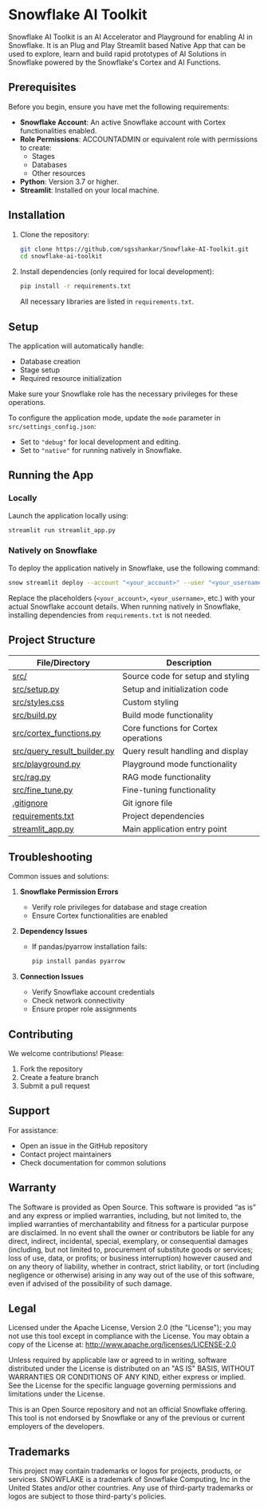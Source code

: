 # Snowflake AI Toolkit
Snowflake AI Toolkit is an AI Accelerator and Playground for enabling AI in Snowflake. It is an Plug and Play Streamlit based Native App that can be used to explore, learn and build rapid prototypes of AI Solutions in Snowflake powered by the Snowflake's Cortex and AI Functions. 

## Prerequisites

Before you begin, ensure you have met the following requirements:

- **Snowflake Account**: An active Snowflake account with Cortex functionalities enabled.
- **Role Permissions**: ACCOUNTADMIN or equivalent role with permissions to create:
  - Stages
  - Databases
  - Other resources
- **Python**: Version 3.7 or higher.
- **Streamlit**: Installed on your local machine.

## Installation

1. Clone the repository:
   ```bash
   git clone https://github.com/sgsshankar/Snowflake-AI-Toolkit.git
   cd snowflake-ai-toolkit
   ```

2. Install dependencies (only required for local development):
   ```bash
   pip install -r requirements.txt
   ```
   
   All necessary libraries are listed in `requirements.txt`.

## Setup

The application will automatically handle:
- Database creation
- Stage setup
- Required resource initialization

Make sure your Snowflake role has the necessary privileges for these operations.

To configure the application mode, update the `mode` parameter in `src/settings_config.json`:
- Set to `"debug"` for local development and editing.
- Set to `"native"` for running natively in Snowflake.

## Running the App

### Locally

Launch the application locally using:
   ```bash
   streamlit run streamlit_app.py
   ```

### Natively on Snowflake

To deploy the application natively in Snowflake, use the following command:
   ```bash
   snow streamlit deploy --account "<your_account>" --user "<your_username>" --password "<your_password>" --role "<your_role>" --warehouse "<your_warehouse>" --database "<your_database>" --replace
   ```

Replace the placeholders (`<your_account>`, `<your_username>`, etc.) with your actual Snowflake account details. When running natively in Snowflake, installing dependencies from `requirements.txt` is not needed.

## Project Structure

| File/Directory                      | Description                                      |
|-------------------------------------|--------------------------------------------------|
| [src/](src/)                        | Source code for setup and styling                |
| [src/setup.py](src/setup.py)        | Setup and initialization code                    |
| [src/styles.css](src/styles.css)    | Custom styling                                   |
| [src/build.py](src/build.py)        | Build mode functionality                         |
| [src/cortex_functions.py](src/cortex_functions.py) | Core functions for Cortex operations      |
| [src/query_result_builder.py](src/query_result_builder.py) | Query result handling and display      |
| [src/playground.py](src/playground.py) | Playground mode functionality                  |
| [src/rag.py](src/rag.py) | RAG mode functionality                  |
| [src/fine_tune.py](src/fine_tune.py) | Fine-tuning functionality                  |
| [.gitignore](.gitignore)            | Git ignore file                                  |
| [requirements.txt](requirements.txt)| Project dependencies                             |
| [streamlit_app.py](streamlit_app.py)| Main application entry point                     |


## Troubleshooting

Common issues and solutions:

1. **Snowflake Permission Errors**
   - Verify role privileges for database and stage creation
   - Ensure Cortex functionalities are enabled

2. **Dependency Issues**
   - If pandas/pyarrow installation fails:
     ```bash
     pip install pandas pyarrow
     ```

3. **Connection Issues**
   - Verify Snowflake account credentials
   - Check network connectivity
   - Ensure proper role assignments

## Contributing

We welcome contributions! Please:

1. Fork the repository
2. Create a feature branch
3. Submit a pull request

## Support

For assistance:
- Open an issue in the GitHub repository
- Contact project maintainers
- Check documentation for common solutions


## Warranty

The Software is provided as Open Source. This software is provided “as is” and any express or implied warranties, including, but not limited to, the implied warranties of merchantability and fitness for a particular purpose are disclaimed. In no event shall the owner or contributors be liable for any direct, indirect, incidental, special, exemplary, or consequential damages (including, but not limited to, procurement of substitute goods or services; loss of use, data, or profits; or business interruption) however caused and on any theory of liability, whether in contract, strict liability, or tort (including negligence or otherwise) arising in any way out of the use of this software, even if advised of the possibility of such damage.

## Legal

Licensed under the Apache License, Version 2.0 (the "License"); you may not use this tool except in compliance with the License. You may obtain a copy of the License at: http://www.apache.org/licenses/LICENSE-2.0

Unless required by applicable law or agreed to in writing, software distributed under the License is distributed on an "AS IS" BASIS, WITHOUT WARRANTIES OR CONDITIONS OF ANY KIND, either express or implied. See the License for the specific language governing permissions and limitations under the License.

This is an Open Source repository and not an official Snowflake offering. This tool is not endorsed by Snowflake or any of the previous or current employers of the developers.

## Trademarks

This project may contain trademarks or logos for projects, products, or services. SNOWFLAKE is a trademark of Snowflake Computing, Inc in the United States and/or other countries. Any use of third-party trademarks or logos are subject to those third-party's policies.

